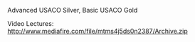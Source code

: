 Advanced USACO Silver, Basic USACO Gold

Video Lectures: http://www.mediafire.com/file/mtms4j5ds0n2387/Archive.zip
